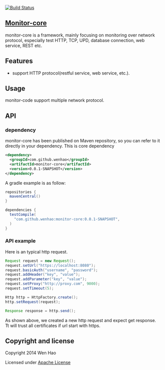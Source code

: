 [![Build Status](https://travis-ci.org/wenhao/monitor-core.png?branch=master)](https://travis-ci.org/wenhao/monitor-core)

## [Monitor-core](https://github.com/wenhao/monitor-core)
monitor-core is a framework, mainly focusing on monitoring over network protocol, especially test HTTP, TCP,
UPD, database connection, web service, REST etc.

## Features
* support HTTP protocol(restful service, web service, etc.).

## Usage

monitor-code support multiple network protocol.

## API

### dependency

monitor-core has been published on Maven repository, so you can refer to it directly in your dependency. This is core
dependency

```xml
<dependency>
  <groupId>com.github.wenhao</groupId>
  <artifactId>monitor-core</artifactId>
  <version>0.0.1-SNAPSHOT</version>
</dependency>
```

A gradle example is as follow:

```groovy
repositories {
  mavenCentral()
}

dependencies {
  testCompile(
    "com.github.wenhao:monitor-core:0.0.1-SNAPSHOT",
  )
}
```

### API example

Here is an typical http request.

```java
Request request = new Request();
request.setUrl("https://localhost:8080");
request.basicAuth("username", "password");
request.addHeader("key", "value");
request.addParameter("key", "value");
request.setProxy("http://proxy.com", 9000);
request.setTimeout(5);

Http http = HttpFactory.create();
http.setRequest(request);

Response response = http.send();

```

As shown above, we created a new http request and expect get response. Tt will trust all certificates if url start
with https.

## Copyright and license

Copyright 2014 Wen Hao

Licensed under [Apache License][1]

[1]: https://github.com/wenhao/monitor-core/blob/master/LICENSE



